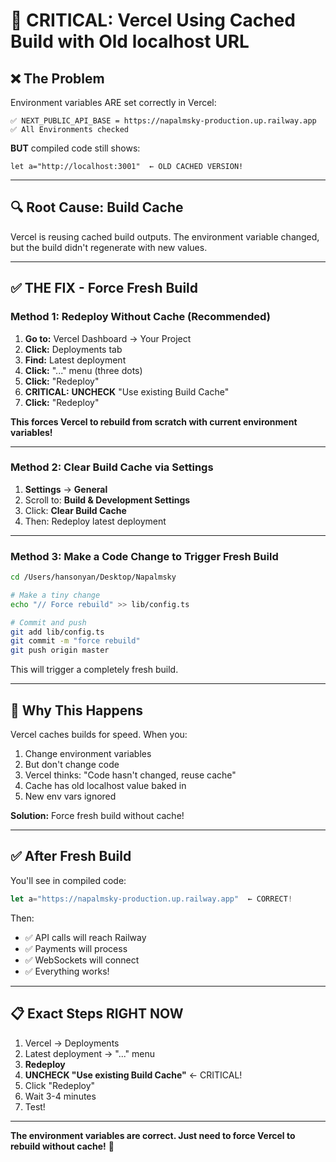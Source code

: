 # 🚨 CRITICAL: Vercel Using Cached Build with Old localhost URL

## ❌ **The Problem**

Environment variables ARE set correctly in Vercel:
```
✅ NEXT_PUBLIC_API_BASE = https://napalmsky-production.up.railway.app
✅ All Environments checked
```

**BUT** compiled code still shows:
```
let a="http://localhost:3001"  ← OLD CACHED VERSION!
```

---

## 🔍 **Root Cause: Build Cache**

Vercel is reusing cached build outputs. The environment variable changed, but the build didn't regenerate with new values.

---

## ✅ **THE FIX - Force Fresh Build**

### **Method 1: Redeploy Without Cache** (Recommended)

1. **Go to:** Vercel Dashboard → Your Project
2. **Click:** Deployments tab
3. **Find:** Latest deployment
4. **Click:** "..." menu (three dots)
5. **Click:** "Redeploy"
6. **CRITICAL:** **UNCHECK** "Use existing Build Cache"
7. **Click:** "Redeploy"

**This forces Vercel to rebuild from scratch with current environment variables!**

---

### **Method 2: Clear Build Cache via Settings**

1. **Settings** → **General**
2. Scroll to: **Build & Development Settings**
3. Click: **Clear Build Cache**
4. Then: Redeploy latest deployment

---

### **Method 3: Make a Code Change to Trigger Fresh Build**

```bash
cd /Users/hansonyan/Desktop/Napalmsky

# Make a tiny change
echo "// Force rebuild" >> lib/config.ts

# Commit and push
git add lib/config.ts
git commit -m "force rebuild"
git push origin master
```

This will trigger a completely fresh build.

---

## 🎯 **Why This Happens**

Vercel caches builds for speed. When you:
1. Change environment variables
2. But don't change code
3. Vercel thinks: "Code hasn't changed, reuse cache"
4. Cache has old localhost value baked in
5. New env vars ignored

**Solution:** Force fresh build without cache!

---

## ✅ **After Fresh Build**

You'll see in compiled code:
```javascript
let a="https://napalmsky-production.up.railway.app"  ← CORRECT!
```

Then:
- ✅ API calls will reach Railway
- ✅ Payments will process
- ✅ WebSockets will connect
- ✅ Everything works!

---

## 📋 **Exact Steps RIGHT NOW**

1. Vercel → Deployments
2. Latest deployment → "..." menu
3. **Redeploy**
4. **UNCHECK "Use existing Build Cache"** ← CRITICAL!
5. Click "Redeploy"
6. Wait 3-4 minutes
7. Test!

---

**The environment variables are correct. Just need to force Vercel to rebuild without cache!** 🚀

